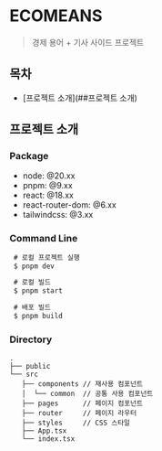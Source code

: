# ECOMEANS

> 경제 용어 + 기사  사이드 프로젝트

## 목차

- [프로젝트 소개](##프로젝트 소개)

## 프로젝트 소개

### Package

- node: @20.xx
- pnpm: @9.xx
- react: @18.xx
- react-router-dom: @6.xx
- tailwindcss: @3.xx

### Command Line

```bash
 # 로컬 프로젝트 실행
 $ pnpm dev

 # 로컬 빌드
 $ pnpm start

 # 배포 빌드
 $ pnpm build 
```

### Directory
```
.
├── public
└── src
   ├── components // 재사용 컴포넌트
   │  └── common  // 공통 사용 컴포넌트
   ├── pages      // 페이지 컴포넌트
   ├── router     // 페이지 라우터
   ├── styles     // CSS 스타일
   ├── App.tsx
   └── index.tsx
```
